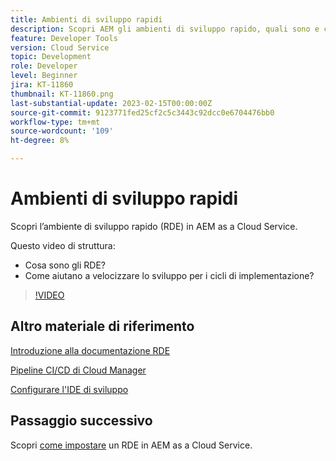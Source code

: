 ```yaml
---
title: Ambienti di sviluppo rapidi
description: Scopri AEM gli ambienti di sviluppo rapido, quali sono e come possono contribuire a velocizzare lo sviluppo per i cicli di implementazione.
feature: Developer Tools
version: Cloud Service
topic: Development
role: Developer
level: Beginner
jira: KT-11860
thumbnail: KT-11860.png
last-substantial-update: 2023-02-15T00:00:00Z
source-git-commit: 9123771fed25cf2c5c3443c92dcc0e6704476bb0
workflow-type: tm+mt
source-wordcount: '109'
ht-degree: 8%

---
```



# Ambienti di sviluppo rapidi

Scopri l’ambiente di sviluppo rapido (RDE) in AEM as a Cloud Service.

Questo video di struttura:

- Cosa sono gli RDE?
- Come aiutano a velocizzare lo sviluppo per i cicli di implementazione?

>[!VIDEO](https://video.tv.adobe.com/v/3414128/?quality=12&learn=on)

## Altro materiale di riferimento


[Introduzione alla documentazione RDE](https://experienceleague.adobe.com/docs/experience-manager-cloud-service/content/implementing/developing/rapid-development-environments.html#introduction)

[Pipeline CI/CD di Cloud Manager](https://experienceleague.adobe.com/docs/experience-manager-cloud-service/content/implementing/using-cloud-manager/cicd-pipelines/introduction-ci-cd-pipelines.html)

[Configurare l&#39;IDE di sviluppo](https://experienceleague.adobe.com/docs/experience-manager-learn/cloud-service/local-development-environment-set-up/development-tools.html)

## Passaggio successivo

Scopri [come impostare](./how-to-setup.md) un RDE in AEM as a Cloud Service.
